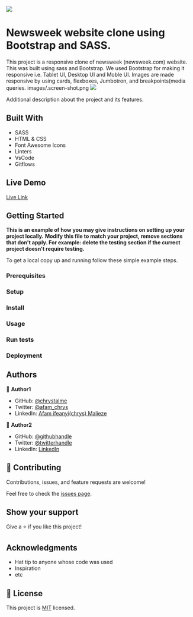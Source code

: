 ![](https://img.shields.io/badge/Microverse-blueviolet)

# Newsweek website clone using Bootstrap and SASS.

>
This project is a responsive clone of newsweek (newsweek.com) website. This was built using sass and Bootstrap. We used Bootstrap for making it responsive i.e. Tablet UI, Desktop UI and Moble UI. Images are made responsive by using cards, flexboxes, Jumbotron, and breakpoints(media queries.
 images/.screen-shot.png
 ![](images/.screen-shot.png)

Additional description about the project and its features.

## Built With

- SASS
- HTML & CSS
- Font Awesome Icons
- Linters
- VsCode
- Gitflows

## Live Demo

[Live Link](https://livedemo.com)


## Getting Started

**This is an example of how you may give instructions on setting up your project locally.**
**Modify this file to match your project, remove sections that don't apply. For example: delete the testing section if the currect project doesn't require testing.**


To get a local copy up and running follow these simple example steps.

### Prerequisites

### Setup

### Install

### Usage

### Run tests

### Deployment



## Authors

👤 **Author1**

- GitHub: [@chrystalme](https://github.com/chrystalme)
- Twitter: [@afam_chrys](https://twitter.com/afam_chrys)
- LinkedIn: [Afam ifeanyi(chrys) Malieze](https://linkedin.com/in/afam-ifeanyi-chrys-malieze-63876576)

👤 **Author2**

- GitHub: [@githubhandle](https://github.com/githubhandle)
- Twitter: [@twitterhandle](https://twitter.com/twitterhandle)
- LinkedIn: [LinkedIn](https://linkedin.com/linkedinhandle)

## 🤝 Contributing

Contributions, issues, and feature requests are welcome!

Feel free to check the [issues page](issues/).

## Show your support

Give a ⭐️ if you like this project!

## Acknowledgments

- Hat tip to anyone whose code was used
- Inspiration
- etc

## 📝 License

This project is [MIT](https://mit-license.org/) licensed.
